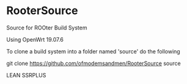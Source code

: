 # RooterSource
Source for ROOter Build System

Using OpenWrt 19.07.6

To clone a build system into a folder named 'source'
do the following

git clone https://github.com/ofmodemsandmen/RooterSource source


LEAN SSRPLUS
